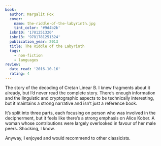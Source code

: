```yaml
---
book:
  author: Margalit Fox
  cover:
    name: the-riddle-of-the-labyrinth.jpg
    tint_color: '#9d4b2b'
  isbn10: '1781251320'
  isbn13: '9781781251324'
  publication_year: 2013
  title: The Riddle of the Labyrinth
  tags:
    - non-fiction
    - languages
review:
  date_read: '2016-10-16'
  rating: 4
---
```


The story of the decoding of Cretan Linear B. I knew fragments about it already, but I’d never read the complete story. There’s enough information and the linguistic and cryptographic aspects to be technically interesting, but it maintains a strong narrative and isn’t just a reference book.

It’s split into three parts, each focusing on person who was involved in the decipherment, but it feels like there’s a strong emphasis on Alice Kober. A woman whose contributions were largely overlooked in favour of her male peers. Shocking, I know.

Anyway, I enjoyed and would recommend to other classicists.